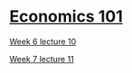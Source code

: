 # [Economics 101](https://github.com/Khair9/Year-2-CompSci-Notes/blob/main/README.md)
[Week 6 lecture 10](https://github.com/Khair9/Year-2-CompSci-Notes/blob/main/Econ/lecture%2010.md)

[Week 7 lecture 11](https://github.com/Khair9/Year-2-CompSci-Notes/blob/main/Econ/lecture%2011.md)
